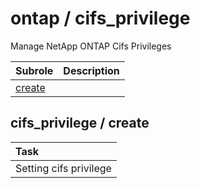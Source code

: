 # ontap / cifs_privilege 
Manage NetApp ONTAP Cifs Privileges

| Subrole | Description |
| :------ | :---------- |
| [create](#cifs_privilege--create) |  |




## cifs_privilege / create


| Task |
| :--- |
| Setting cifs privilege  |




